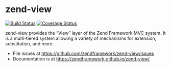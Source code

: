 # zend-view

[![Build Status](https://secure.travis-ci.org/zendframework/zend-view.svg?branch=master)](https://secure.travis-ci.org/zendframework/zend-view)
[![Coverage Status](https://coveralls.io/repos/zendframework/zend-view/badge.svg?branch=master)](https://coveralls.io/r/zendframework/zend-view?branch=master)

zend-view provides the “View” layer of the Zend Framework MVC system. It is a
multi-tiered system allowing a variety of mechanisms for extension,
substitution, and more.

- File issues at https://github.com/zendframework/zend-view/issues
- Documentation is at https://zendframework.github.io/zend-view/
